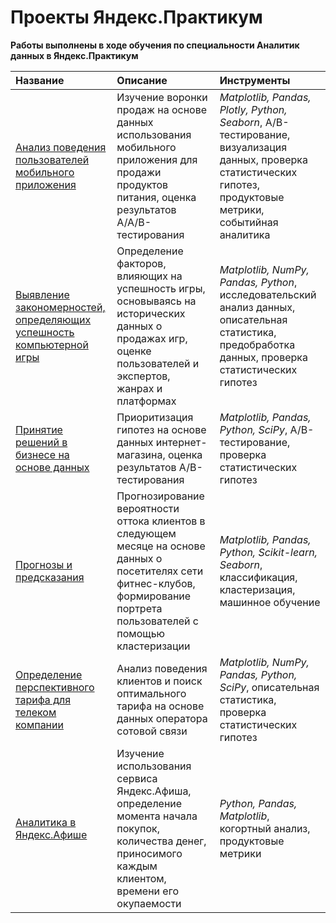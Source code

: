# Проекты Яндекс.Практикум
__Работы выполнены в ходе обучения по специальности Аналитик данных в Яндекс.Практикум__


| Название | Описание | Инструменты | 
|:---|:---|:---| 
|[Анализ поведения пользователей мобильного приложения](https://github.com/AlexandrAfanasyev/storage/tree/main/analysis_mobile_application)|Изучение воронки продаж на основе данных использования мобильного приложения для продажи продуктов питания, оценка результатов A/A/B-тестирования | *Matplotlib, Pandas, Plotly, Python, Seaborn*, A/B-тестирование, визуализация данных, проверка статистических гипотез, продуктовые метрики, событийная аналитика | 
| [Выявление закономерностей, определяющих успешность компьютерной игры](https://github.com/AlexandrAfanasyev/storage/tree/main/computer_games) | Определение факторов, влияющих на успешность игры, основываясь на исторических данных о продажах игр, оценке пользователей и экспертов, жанрах и платформах | *Matplotlib, NumPy, Pandas, Python*, исследовательский анализ данных, описательная статистика, предобработка данных, проверка статистических гипотез 
| [Принятие решений в бизнесе на основе данных](https://github.com/AlexandrAfanasyev/storage/tree/main/data_driven_decision) | Приоритизация гипотез на основе данных интернет-магазина, оценка результатов А/В-тестирования | *Matplotlib, Pandas, Python, SciPy*, A/B-тестирование, проверка статистических гипотез 
| [Прогнозы и предсказания](https://github.com/AlexandrAfanasyev/storage/tree/main/forecasts_and_predictions) | Прогнозирование вероятности оттока клиентов в следующем месяце на основе данных о посетителях сети фитнес-клубов, формирование портрета пользователей с помощью кластеризации | *Matplotlib, Pandas, Python, Scikit-learn, Seaborn*, классификация, кластеризация, машинное обучение
[Определение перспективного тарифа для телеком компании](https://github.com/AlexandrAfanasyev/storage/tree/main/mobile_tariff) | Анализ поведения клиентов и поиск оптимального тарифа на основе данных оператора сотовой связи | *Matplotlib, NumPy, Pandas, Python, SciPy*, описательная статистика, проверка статистических гипотез
| [Аналитика в Яндекс.Афише](https://github.com/AlexandrAfanasyev/storage/tree/main/yandex_affiche) | Изучение использования сервиса Яндекс.Афиша, определение момента начала покупок, количества денег, приносимого каждым клиентом, времени его окупаемости | *Python, Pandas, Matplotlib*, когортный анализ, продуктовые метрики 
 
